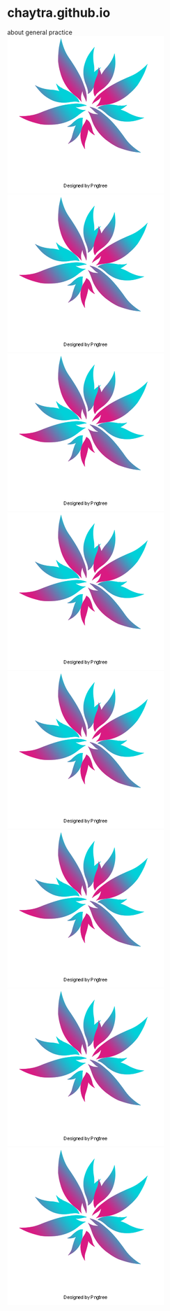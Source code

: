 # chaytra.github.io
about general practice
![](pictures/PICTURE.png)
![](pictures/PICTURE.png)
![](pictures/PICTURE.png)
![](pictures/PICTURE.png)
![](pictures/PICTURE.png)
![](pictures/PICTURE.png)
![](pictures/PICTURE.png)
![](pictures/PICTURE.png)
